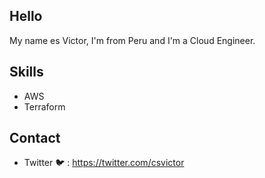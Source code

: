 ## Hello 

My name es Victor, I'm from Peru and I'm a Cloud Engineer.

## Skills

* AWS
* Terraform

## Contact

* Twitter 🐦 : https://twitter.com/csvictor